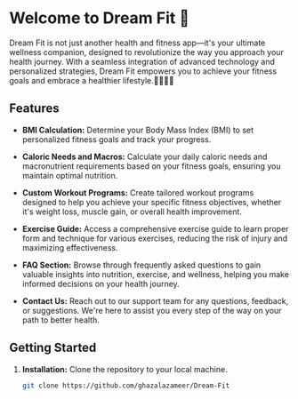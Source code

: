# Welcome to Dream Fit 🌟

Dream Fit is not just another health and fitness app—it's your ultimate wellness companion, designed to revolutionize the way you approach your health journey. With a seamless integration of advanced technology and personalized strategies, Dream Fit empowers you to achieve your fitness goals and embrace a healthier lifestyle.💪🥗🏋️‍♂️

## Features

- **BMI Calculation:** Determine your Body Mass Index (BMI) to set personalized fitness goals and track your progress.
- **Caloric Needs and Macros:** Calculate your daily caloric needs and macronutrient requirements based on your fitness goals, ensuring you maintain optimal nutrition.
- **Custom Workout Programs:** Create tailored workout programs designed to help you achieve your specific fitness objectives, whether it's weight loss, muscle gain, or overall health improvement.

- **Exercise Guide:** Access a comprehensive exercise guide to learn proper form and technique for various exercises, reducing the risk of injury and maximizing effectiveness.

- **FAQ Section:** Browse through frequently asked questions to gain valuable insights into nutrition, exercise, and wellness, helping you make informed decisions on your health journey.

- **Contact Us:** Reach out to our support team for any questions, feedback, or suggestions. We're here to assist you every step of the way on your path to better health.

## Getting Started

1. **Installation:** Clone the repository to your local machine.

   ```bash
   git clone https://github.com/ghazalazameer/Dream-Fit
   ```
